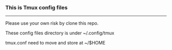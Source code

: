 ### This is Tmux config files
---

Please use your own risk by clone this repo.


These config files directory is under ~/.config/tmux

tmux.conf need to move and store at ~/$HOME

